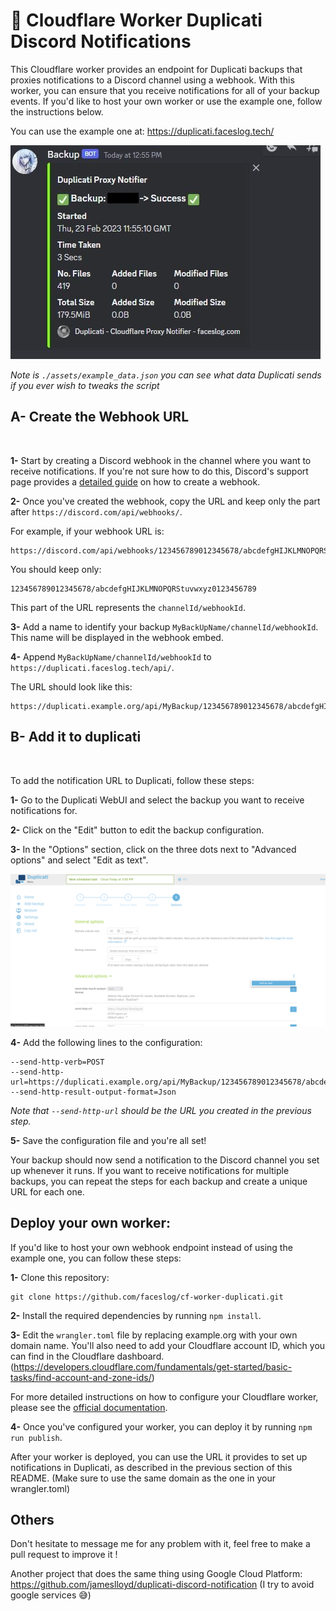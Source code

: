 # 💾 Cloudflare Worker Duplicati Discord Notifications

This Cloudflare worker provides an endpoint for Duplicati backups that proxies notifications to a Discord channel using a webhook. With this worker, you can ensure that you receive notifications for all of your backup events. If you'd like to host your own worker or use the example one, follow the instructions below.

You can use the example one at: https://duplicati.faceslog.tech/

![Example](./assets/webhook.jpg)

*Note is `./assets/example_data.json` you can see what data Duplicati sends if you ever wish to tweaks the script*

## A- Create the Webhook URL

<br/>

**1-** Start by creating a Discord webhook in the channel where you want to receive notifications. If you're not sure how to do this, Discord's support page provides a [detailed guide](https://support.discord.com/hc/en-us/articles/228383668-Intro-to-Webhooks) on how to create a webhook.

**2-** Once you've created the webhook, copy the URL and keep only the part after `https://discord.com/api/webhooks/`. <br>

For example, if your webhook URL is: 
```
https://discord.com/api/webhooks/123456789012345678/abcdefgHIJKLMNOPQRStuvwxyz0123456789`
```

You should keep only:
```
123456789012345678/abcdefgHIJKLMNOPQRStuvwxyz0123456789
```
This part of the URL represents the `channelId/webhookId`.

**3-** Add a name to identify your backup `MyBackUpName/channelId/webhookId`. This name will be displayed in the webhook embed.

**4-** Append `MyBackUpName/channelId/webhookId` to `https://duplicati.faceslog.tech/api/`.

The URL should look like this: 
```
https://duplicati.example.org/api/MyBackup/123456789012345678/abcdefgHIJKLMNOPQRStuvwxyz0123456789
```

## B- Add it to duplicati
<br/>

To add the notification URL to Duplicati, follow these steps:

**1-** Go to the Duplicati WebUI and select the backup you want to receive notifications for.

**2-** Click on the "Edit" button to edit the backup configuration.

**3-** In the "Options" section, click on the three dots next to "Advanced options" and select "Edit as text".

![AdvancedOptions](./assets/options.png)

**4-** Add the following lines to the configuration:

```
--send-http-verb=POST
--send-http-url=https://duplicati.example.org/api/MyBackup/123456789012345678/abcdefgHIJKLMNOPQRStuvwxyz0123456789
--send-http-result-output-format=Json
```

*Note that `--send-http-url` should be the URL you created in the previous step.*

**5-** Save the configuration file and you're all set!

Your backup should now send a notification to the Discord channel you set up whenever it runs. If you want to receive notifications for multiple backups, you can repeat the steps for each backup and create a unique URL for each one.

## Deploy your own worker: 

If you'd like to host your own webhook endpoint instead of using the example one, you can follow these steps:

**1-** Clone this repository:

```
git clone https://github.com/faceslog/cf-worker-duplicati.git
```

**2-** Install the required dependencies by running `npm install`.

**3-** Edit the `wrangler.toml` file by replacing example.org with your own domain name. You'll also need to add your Cloudflare account ID, which you can find in the Cloudflare dashboard. (https://developers.cloudflare.com/fundamentals/get-started/basic-tasks/find-account-and-zone-ids/)

For more detailed instructions on how to configure your Cloudflare worker, please see the [official documentation](https://developers.cloudflare.com/workers/wrangler/configuration/).

**4-** Once you've configured your worker, you can deploy it by running `npm run publish`.

After your worker is deployed, you can use the URL it provides to set up notifications in Duplicati, as described in the previous section of this README. (Make sure to use the same domain as the one in your wrangler.toml)

## Others

Don't hesitate to message me for any problem with it, feel free to make a pull request to improve it !

Another project that does the same thing using Google Cloud Platform: https://github.com/jameslloyd/duplicati-discord-notification (I try to avoid google services 😅)
